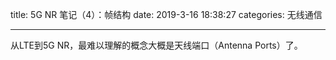 title: 5G NR 笔记（4）：帧结构
date: 2019-3-16 18:38:27
categories: 无线通信

---

从LTE到5G NR，最难以理解的概念大概是天线端口（Antenna Ports）了。

<!--more-->

